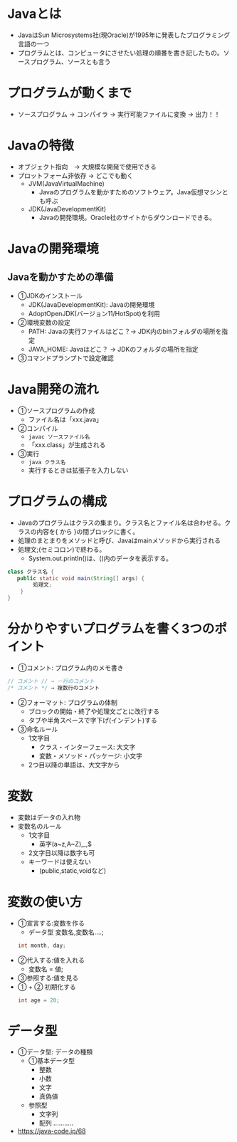 # Javaとは
- JavaはSun Microsystems社(現Oracle)が1995年に発表したプログラミング言語の一つ
- プログラムとは、コンピュータにさせたい処理の順番を書き記したもの。ソースプログラム、ソースとも言う

# プログラムが動くまで
- ソースプログラム → コンパイラ → 実行可能ファイルに変換 → 出力！！

# Javaの特徴
- オブジェクト指向　→ 大規模な開発で使用できる
- プロットフォーム非依存 → どこでも動く
    - JVM(JavaVirtualMachine)
        - Javaのプログラムを動かすためのソフトウェア。Java仮想マシンとも呼ぶ
    - JDK(JavaDevelopmentKit)
        - Javaの開発環境。Oracle社のサイトからダウンロードできる。


# Javaの開発環境
## Javaを動かすための準備
- ①JDKのインストール
    - JDK(JavaDevelopmentKit): Javaの開発環境
    - AdoptOpenJDK(バージョン11/HotSpot)を利用
- ②環境変数の設定
    - PATH: Javaの実行ファイルはどこ？→ JDK内のbinフォルダの場所を指定
    - JAVA_HOME: Javaはどこ？ → JDKのフォルダの場所を指定
- ③コマンドプランプトで設定確認

# Java開発の流れ
- ①ソースプログラムの作成
    - ファイル名は「xxx.java」
- ②コンパイル
    - ```javac ソースファイル名```
    - 「xxx.class」が生成される　
- ③実行
    - ```java クラス名```
    - 実行するときは拡張子を入力しない

# プログラムの構成
- Javaのプログラムはクラスの集まり。クラス名とファイル名は合わせる。クラスの内容を{ から }の間ブロックに書く。
- 処理のまとまりをメソッドと呼び、Javaはmainメソッドから実行される
- 処理文;(セミコロン)で終わる。
    - System.out.println()は、()内のデータを表示する。
``` java
class クラス名 {
   public static void main(String[] args) {
        処理文;
    }
}
```

# 分かりやすいプログラムを書く3つのポイント
- ①コメント: プログラム内のメモ書き
``` java
// コメント // → 一行のコメント
/* コメント */ → 複数行のコメント
```
- ②フォーマット: プログラムの体制
    - ブロックの開始・終了や処理文ごとに改行する
    - タブや半角スペースで字下げ(インデント)する
- ③命名ルール
    - 1文字目
        - クラス・インターフェース: 大文字
        - 変数・メソッド・パッケージ: 小文字
    - 2つ目以降の単語は、大文字から

# 変数
- 変数はデータの入れ物
- 変数名のルール
    - 1文字目
        - 英字(a~z,A~Z),_,$
    - 2文字目以降は数字も可
    - キーワードは使えない
        - (public,static,voidなど)
# 変数の使い方
- ①宣言する:変数を作る
    - データ型 変数名,変数名....;
    ``` java
    int month, day;
    ```
- ②代入する:値を入れる
    - 変数名 = 値;
- ③参照する:値を見る
- ① + ② 初期化する
    ```java
    int age = 20;
    ```

# データ型
- ①データ型: データの種類
    - ①基本データ型
        - 整数
        - 小数
        - 文字
        - 真偽値
    - 参照型
        - 文字列
        - 配列
        ...........
- https://java-code.jp/68